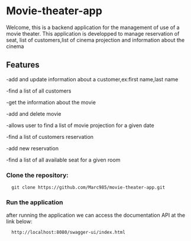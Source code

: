 # Movie-theater-app
Welcome, this is a backend application for the management of  use of a movie theater.
This application is developped to manage reservation of seat,
list of customers,list of cinema projection and information about the cinema

## Features
 -add and update information about a customer,ex:first name,last name
 
 -find a list of all customers
 
 -get the information about the movie
 
 -add and delete movie
 
 -allows user to find a list of movie projection for a given date
 
 -find a list of customers reservation
 
 -add new reservation
 
 -find a list of all available seat for a given room 

### Clone the repository:
```
  git clone https://github.com/Marc985/movie-theater-app.git

```

### Run the application
after running the application  we can access the documentation API at the link below:

```
  http://localhost:8080/swagger-ui/index.html
```